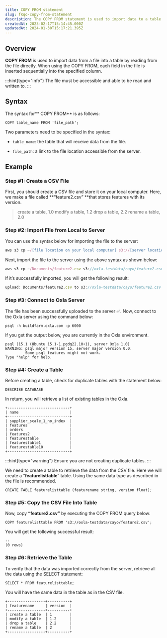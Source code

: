 ```yaml
---
title: COPY FROM statement
slug: fKqo-copy-from-statement
description: The COPY FROM statement is used to import data to a table. This section covers the overview, syntax, types and a detailed example of the statement.
createdAt: 2023-02-17T15:14:45.000Z
updatedAt: 2024-01-30T15:17:21.395Z
---
```


## **Overview**

**COPY FROM** is used to import data from a file into a table by reading from the file directly. When using the COPY FROM, each field in the file is inserted sequentially into the specified column.

:::hint{type="info"}
The file must be accessible and able to be read and written to.
:::

## **Syntax**

The syntax for** COPY FROM** is as follows:&#x20;

```pgsql
COPY table_name FROM 'file_path';
```

Two parameters need to be specified in the syntax:

*   `table_name`: the table that will receive data from the file.

*   `file_path`: a link to the file location accessible from the server.&#x20;

## **Example**

### Step #1: Create a CSV File

First, you should create a CSV file and store it on your local computer. Here, we make a file called **“feature2.csv” **that stores features with its version.

> create a table, 1.0
> modify a table, 1.2
> drop a table, 2.2
> rename a table, 2.0

### Step #2: Import FIle from Local to Server

You can use the syntax below for importing the file to the server:

```typescript
aws s3 cp ~/[file location on your local computer] s3://[server location]/[file name]
```

Next, import the file to the server using the above syntax as shown below:

```typescript
aws s3 cp ~/Documents/feature2.csv s3://oxla-testdata/cayo/feature2.csv
```

If it’s successfully imported, you will get the following result:

```typescript
upload: Documents/feature2.csv to s3://oxla-testdata/cayo/feature2.csv
```

### Step #3: Connect to Oxla Server

The file has been successfully uploaded to the server ✅. Now, connect to the Oxla server using the command below:

```pgsql
psql -h buildfarm.oxla.com -p 6000
```

If you get the output below, you are currently in the Oxla environment.

```pgsql
psql (15.1 (Ubuntu 15.1-1.pgdg22.10+1), server Oxla 1.0)
WARNING: psql major version 15, server major version 0.0.
         Some psql features might not work.
Type "help" for help.
```

### Step #4: Create a Table

Before creating a table, check for duplicate tables with the statement below:

```pgsql
DESCRIBE DATABASE
```

In return, you will retrieve a list of existing tables in the Oxla.&#x20;

```pgsql
+----------------------------+
| name                       |
+----------------------------+
| supplier_scale_1_no_index  |
| features                   |
| orders                     |
| features2                  |
| featurestable              |
| featurestable1             |
| featurestable10            |
+----------------------------+
```

:::hint{type="warning"}
Ensure you are not creating duplicate tables.
:::

We need to create a table to retrieve the data from the CSV file. Here we will create a “**featurelisttable**” table. Using the same data type as described in the file is recommended.

```pgsql
CREATE TABLE featurelisttable (featurename string, version float);
```

### Step #5: Copy the CSV File Into Table

Now, copy **“feature2.csv”** by executing the COPY FROM query below:

```pgsql
COPY featurelisttable FROM 's3://oxla-testdata/cayo/feature2.csv';
```

You will get the following successful result:

```pgsql
--
(0 rows)
```

### Step #6: Retrieve the Table

To verify that the data was imported correctly from the server, retrieve all the data using the SELECT statement:

```pgsql
SELECT * FROM featurelisttable;
```

You will have the same data in the table as in the CSV file.

```pgsql
+-----------------+----------+
| featurename     | version  | 
+-----------------+----------+
| create a table  | 1        |
| modify a table  | 1.2      |
| drop a table    | 2.2      |
| rename a table  | 2        |
+-----------------+----------+
```


